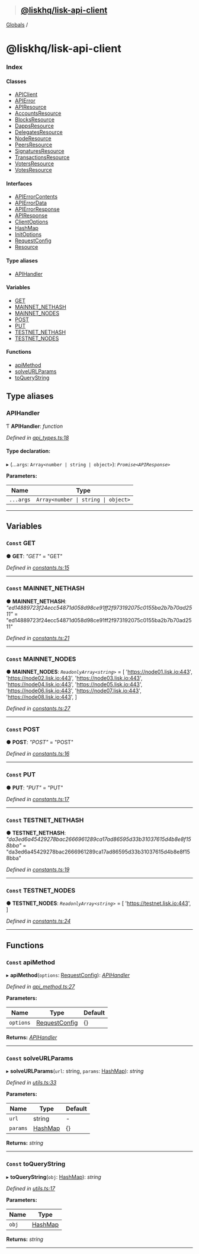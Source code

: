 > ## [@liskhq/lisk-api-client](README.md)

[Globals](globals.md) /

# @liskhq/lisk-api-client

### Index

#### Classes

* [APIClient](classes/apiclient.md)
* [APIError](classes/apierror.md)
* [APIResource](classes/apiresource.md)
* [AccountsResource](classes/accountsresource.md)
* [BlocksResource](classes/blocksresource.md)
* [DappsResource](classes/dappsresource.md)
* [DelegatesResource](classes/delegatesresource.md)
* [NodeResource](classes/noderesource.md)
* [PeersResource](classes/peersresource.md)
* [SignaturesResource](classes/signaturesresource.md)
* [TransactionsResource](classes/transactionsresource.md)
* [VotersResource](classes/votersresource.md)
* [VotesResource](classes/votesresource.md)

#### Interfaces

* [APIErrorContents](interfaces/apierrorcontents.md)
* [APIErrorData](interfaces/apierrordata.md)
* [APIErrorResponse](interfaces/apierrorresponse.md)
* [APIResponse](interfaces/apiresponse.md)
* [ClientOptions](interfaces/clientoptions.md)
* [HashMap](interfaces/hashmap.md)
* [InitOptions](interfaces/initoptions.md)
* [RequestConfig](interfaces/requestconfig.md)
* [Resource](interfaces/resource.md)

#### Type aliases

* [APIHandler](globals.md#apihandler)

#### Variables

* [GET](globals.md#const-get)
* [MAINNET_NETHASH](globals.md#const-mainnet_nethash)
* [MAINNET_NODES](globals.md#const-mainnet_nodes)
* [POST](globals.md#const-post)
* [PUT](globals.md#const-put)
* [TESTNET_NETHASH](globals.md#const-testnet_nethash)
* [TESTNET_NODES](globals.md#const-testnet_nodes)

#### Functions

* [apiMethod](globals.md#const-apimethod)
* [solveURLParams](globals.md#const-solveurlparams)
* [toQueryString](globals.md#const-toquerystring)

## Type aliases

###  APIHandler

Ƭ **APIHandler**: *function*

*Defined in [api_types.ts:18](url)*

#### Type declaration:

▸ (...`args`: `Array<number | string | object>`): *`Promise<APIResponse>`*

**Parameters:**

Name | Type |
------ | ------ |
`...args` | `Array<number \| string \| object>` |

___

## Variables

### `Const` GET

● **GET**: *"GET"* = "GET"

*Defined in [constants.ts:15](url)*

___

### `Const` MAINNET_NETHASH

● **MAINNET_NETHASH**: *"ed14889723f24ecc54871d058d98ce91ff2f973192075c0155ba2b7b70ad2511"* = "ed14889723f24ecc54871d058d98ce91ff2f973192075c0155ba2b7b70ad2511"

*Defined in [constants.ts:21](url)*

___

### `Const` MAINNET_NODES

● **MAINNET_NODES**: *`ReadonlyArray<string>`* =  [
	'https://node01.lisk.io:443',
	'https://node02.lisk.io:443',
	'https://node03.lisk.io:443',
	'https://node04.lisk.io:443',
	'https://node05.lisk.io:443',
	'https://node06.lisk.io:443',
	'https://node07.lisk.io:443',
	'https://node08.lisk.io:443',
]

*Defined in [constants.ts:27](url)*

___

### `Const` POST

● **POST**: *"POST"* = "POST"

*Defined in [constants.ts:16](url)*

___

### `Const` PUT

● **PUT**: *"PUT"* = "PUT"

*Defined in [constants.ts:17](url)*

___

### `Const` TESTNET_NETHASH

● **TESTNET_NETHASH**: *"da3ed6a45429278bac2666961289ca17ad86595d33b31037615d4b8e8f158bba"* = "da3ed6a45429278bac2666961289ca17ad86595d33b31037615d4b8e8f158bba"

*Defined in [constants.ts:19](url)*

___

### `Const` TESTNET_NODES

● **TESTNET_NODES**: *`ReadonlyArray<string>`* =  [
	'https://testnet.lisk.io:443',
]

*Defined in [constants.ts:24](url)*

___

## Functions

### `Const` apiMethod

▸ **apiMethod**(`options`: [RequestConfig](interfaces/requestconfig.md)): *[APIHandler](globals.md#apihandler)*

*Defined in [api_method.ts:27](url)*

**Parameters:**

Name | Type | Default |
------ | ------ | ------ |
`options` | [RequestConfig](interfaces/requestconfig.md) |  {} |

**Returns:** *[APIHandler](globals.md#apihandler)*

___

### `Const` solveURLParams

▸ **solveURLParams**(`url`: string, `params`: [HashMap](interfaces/hashmap.md)): *string*

*Defined in [utils.ts:33](url)*

**Parameters:**

Name | Type | Default |
------ | ------ | ------ |
`url` | string | - |
`params` | [HashMap](interfaces/hashmap.md) |  {} |

**Returns:** *string*

___

### `Const` toQueryString

▸ **toQueryString**(`obj`: [HashMap](interfaces/hashmap.md)): *string*

*Defined in [utils.ts:17](url)*

**Parameters:**

Name | Type |
------ | ------ |
`obj` | [HashMap](interfaces/hashmap.md) |

**Returns:** *string*

___